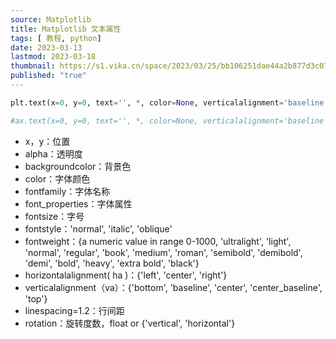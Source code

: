 ```yaml
---
source: Matplotlib
title: Matplotlib 文本属性
tags: [ 教程, python]
date: 2023-03-13
lastmod: 2023-03-18
thumbnail: https://s1.vika.cn/space/2023/03/25/bb106251dae44a2b877d3c07b9cef272?attname=v2-f77095068b00b4b2ff2c5c1381d0582a_1440w.jpg 
published: "true"
---
```



```python
plt.text(x=0, y=0, text='', *, color=None, verticalalignment='baseline', horizontalalignment='left', multialignment=None, fontproperties=None, rotation=None, linespacing=None, rotation_mode=None, usetex=None, wrap=False, transform_rotates_text=False, parse_math=None, **kwargs)

#ax.text(x=0, y=0, text='', *, color=None, verticalalignment='baseline', horizontalalignment='left', multialignment=None, fontproperties=None, rotation=None, linespacing=None, rotation_mode=None, usetex=None, wrap=False, transform_rotates_text=False, parse_math=None, **kwargs)
```

- x，y：位置
- alpha：透明度
- backgroundcolor：背景色
- color：字体颜色
- fontfamily：字体名称
- font_properties：字体属性
- fontsize：字号
- fontstyle：'normal', 'italic', 'oblique'
- fontweight：{a numeric value in range 0-1000, 'ultralight', 'light', 'normal', 'regular', 'book', 'medium', 'roman', 'semibold', 'demibold', 'demi', 'bold', 'heavy', 'extra bold', 'black'}
- horizontalalignment( ha )：{'left', 'center', 'right'}
- verticalalignment（va）：{'bottom', 'baseline', 'center', 'center_baseline', 'top'}
- linespacing=1.2：行间距
- rotation：旋转度数，float or {'vertical', 'horizontal'}  
